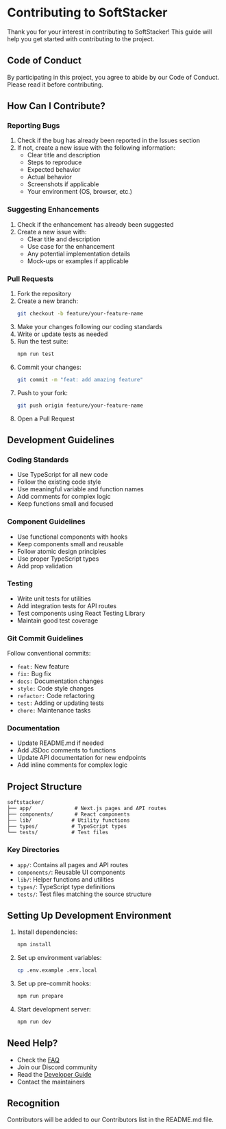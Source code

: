 # Contributing to SoftStacker

Thank you for your interest in contributing to SoftStacker! This guide will help you get started with contributing to the project.

## Code of Conduct

By participating in this project, you agree to abide by our Code of Conduct. Please read it before contributing.

## How Can I Contribute?

### Reporting Bugs

1. Check if the bug has already been reported in the Issues section
2. If not, create a new issue with the following information:
   - Clear title and description
   - Steps to reproduce
   - Expected behavior
   - Actual behavior
   - Screenshots if applicable
   - Your environment (OS, browser, etc.)

### Suggesting Enhancements

1. Check if the enhancement has already been suggested
2. Create a new issue with:
   - Clear title and description
   - Use case for the enhancement
   - Any potential implementation details
   - Mock-ups or examples if applicable

### Pull Requests

1. Fork the repository
2. Create a new branch:
   ```bash
   git checkout -b feature/your-feature-name
   ```
3. Make your changes following our coding standards
4. Write or update tests as needed
5. Run the test suite:
   ```bash
   npm run test
   ```
6. Commit your changes:
   ```bash
   git commit -m "feat: add amazing feature"
   ```
7. Push to your fork:
   ```bash
   git push origin feature/your-feature-name
   ```
8. Open a Pull Request

## Development Guidelines

### Coding Standards

- Use TypeScript for all new code
- Follow the existing code style
- Use meaningful variable and function names
- Add comments for complex logic
- Keep functions small and focused

### Component Guidelines

- Use functional components with hooks
- Keep components small and reusable
- Follow atomic design principles
- Use proper TypeScript types
- Add prop validation

### Testing

- Write unit tests for utilities
- Add integration tests for API routes
- Test components using React Testing Library
- Maintain good test coverage

### Git Commit Guidelines

Follow conventional commits:
- `feat:` New feature
- `fix:` Bug fix
- `docs:` Documentation changes
- `style:` Code style changes
- `refactor:` Code refactoring
- `test:` Adding or updating tests
- `chore:` Maintenance tasks

### Documentation

- Update README.md if needed
- Add JSDoc comments to functions
- Update API documentation for new endpoints
- Add inline comments for complex logic

## Project Structure

```
softstacker/
├── app/              # Next.js pages and API routes
├── components/       # React components
├── lib/             # Utility functions
├── types/           # TypeScript types
└── tests/           # Test files
```

### Key Directories

- `app/`: Contains all pages and API routes
- `components/`: Reusable UI components
- `lib/`: Helper functions and utilities
- `types/`: TypeScript type definitions
- `tests/`: Test files matching the source structure

## Setting Up Development Environment

1. Install dependencies:
   ```bash
   npm install
   ```

2. Set up environment variables:
   ```bash
   cp .env.example .env.local
   ```

3. Set up pre-commit hooks:
   ```bash
   npm run prepare
   ```

4. Start development server:
   ```bash
   npm run dev
   ```

## Need Help?

- Check the [FAQ](FAQ)
- Join our Discord community
- Read the [Developer Guide](Developer-Guide)
- Contact the maintainers

## Recognition

Contributors will be added to our Contributors list in the README.md file. 